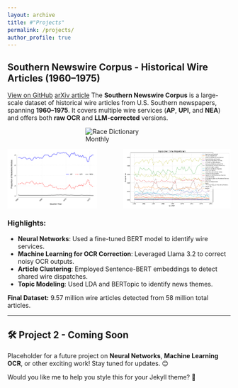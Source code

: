 ```yaml
---
layout: archive
title: #"Projects"
permalink: /projects/
author_profile: true
---
```


## Southern Newswire Corpus - Historical Wire Articles (1960–1975)  
[View on GitHub](https://github.com/mikemcrae/southern-newswire) [arXiv article](https://arxiv.com)
The **Southern Newswire Corpus** is a large-scale dataset of historical wire articles from U.S. Southern newspapers, spanning **1960–1975**. It covers multiple wire services (**AP**, **UPI**, and **NEA**) and offers both **raw OCR** and **LLM-corrected** versions.

<p style="display: flex; justify-content: center;">
  <img src="/images/layout.jpg" alt="Race Dictionary Monthly" style="width: 30%;">
</p>
<p style="display: flex; justify-content: space-between;">
  <img src="/images/2.ap_upi_nea_proportions.svg" alt="Event Study Q1-Q4" style="width: 40%;">
 <img src="/images/3.topics_over_time.svg" alt="Race Dictionary Monthly" style="width: 48%;">
</p>


### Highlights:
- **Neural Networks**: Used a fine-tuned BERT model to identify wire services.
- **Machine Learning for OCR Correction**: Leveraged Llama 3.2 to correct noisy OCR outputs.
- **Article Clustering**: Employed Sentence-BERT embeddings to detect shared wire dispatches.
- **Topic Modeling**: Used LDA and BERTopic to identify news themes.

**Final Dataset:** 9.57 million wire articles detected from 58 million total articles.  

---

## 🛠️ Project 2 - Coming Soon  
Placeholder for a future project on **Neural Networks**, **Machine Learning OCR**, or other exciting work! Stay tuned for updates. 😊

Would you like me to help you style this for your Jekyll theme? 🚀
